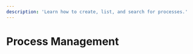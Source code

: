```yaml
---
description: 'Learn how to create, list, and search for processes.'
---
```


# Process Management






